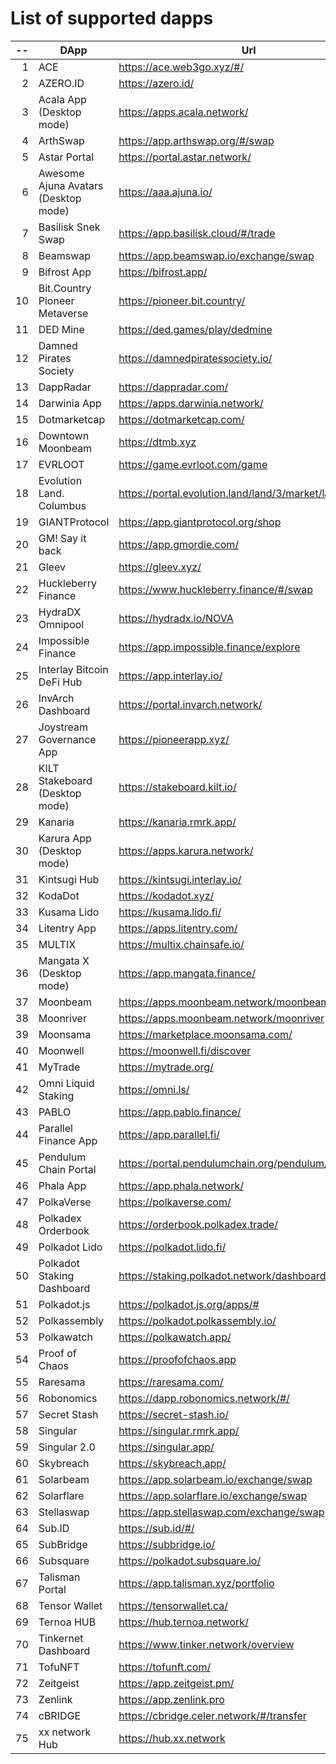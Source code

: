 
# List of supported dapps
| --  |                 DApp                 |                         Url                          |             Tags              |
| --: | ------------------------------------ | ---------------------------------------------------- | ----------------------------- |
|   1 | ACE                                  | https://ace.web3go.xyz/#/                            | utilities                     |
|   2 | AZERO.ID                             | https://azero.id/                                    | utilities                     |
|   3 | Acala App (Desktop mode)             | https://apps.acala.network/                          | bridge,dex,staking            |
|   4 | ArthSwap                             | https://app.arthswap.org/#/swap                      | dex,staking,evm               |
|   5 | Astar Portal                         | https://portal.astar.network/                        | bridge,staking,evm            |
|   6 | Awesome Ajuna Avatars (Desktop mode) | https://aaa.ajuna.io/                                | nft,gaming                    |
|   7 | Basilisk Snek Swap                   | https://app.basilisk.cloud/#/trade                   | bridge,dex                    |
|   8 | Beamswap                             | https://app.beamswap.io/exchange/swap                | bridge,dex,staking,evm        |
|   9 | Bifrost App                          | https://bifrost.app/                                 | bridge,crowdloans,dex,staking |
|  10 | Bit.Country Pioneer Metaverse        | https://pioneer.bit.country/                         | nft,staking,gaming            |
|  11 | DED Mine                             | https://ded.games/play/dedmine                       | gaming,nft                    |
|  12 | Damned Pirates Society               | https://damnedpiratessociety.io/                     | nft,evm,gaming                |
|  13 | DappRadar                            | https://dappradar.com/                               | social                        |
|  14 | Darwinia App                         | https://apps.darwinia.network/                       | staking                       |
|  15 | Dotmarketcap                         | https://dotmarketcap.com/                            | social                        |
|  16 | Downtown Moonbeam                    | https://dtmb.xyz                                     | evm,social                    |
|  17 | EVRLOOT                              | https://game.evrloot.com/game                        | nft,gaming                    |
|  18 | Evolution Land. Columbus             | https://portal.evolution.land/land/3/market/land     | nft,evm,gaming                |
|  19 | GIANTProtocol                        | https://app.giantprotocol.org/shop                   | utilities                     |
|  20 | GM! Say it back                      | https://app.gmordie.com/                             | social                        |
|  21 | Gleev                                | https://gleev.xyz/                                   | social                        |
|  22 | Huckleberry Finance                  | https://www.huckleberry.finance/#/swap               | bridge,dex,staking,evm        |
|  23 | HydraDX Omnipool                     | https://hydradx.io/NOVA                              | bridge,dex                    |
|  24 | Impossible Finance                   | https://app.impossible.finance/explore               | dex,evm                       |
|  25 | Interlay Bitcoin DeFi Hub            | https://app.interlay.io/                             | bridge,staking,dex            |
|  26 | InvArch Dashboard                    | https://portal.invarch.network/                      | crowdloans,governance         |
|  27 | Joystream Governance App             | https://pioneerapp.xyz/                              | governance                    |
|  28 | KILT Stakeboard (Desktop mode)       | https://stakeboard.kilt.io/                          | staking                       |
|  29 | Kanaria                              | https://kanaria.rmrk.app/                            | nft                           |
|  30 | Karura App (Desktop mode)            | https://apps.karura.network/                         | bridge,dex,staking            |
|  31 | Kintsugi Hub                         | https://kintsugi.interlay.io/                        | bridge,staking,crowdloans     |
|  32 | KodaDot                              | https://kodadot.xyz/                                 | nft                           |
|  33 | Kusama Lido                          | https://kusama.lido.fi/                              | staking,evm                   |
|  34 | Litentry App                         | https://apps.litentry.com/                           | bridge,evm                    |
|  35 | MULTIX                               | https://multix.chainsafe.io/                         | utilities                     |
|  36 | Mangata X (Desktop mode)             | https://app.mangata.finance/                         | bridge                        |
|  37 | Moonbeam                             | https://apps.moonbeam.network/moonbeam               | bridge,staking,crowdloans,evm |
|  38 | Moonriver                            | https://apps.moonbeam.network/moonriver              | bridge,staking,crowdloans,evm |
|  39 | Moonsama                             | https://marketplace.moonsama.com/                    | nft,evm                       |
|  40 | Moonwell                             | https://moonwell.fi/discover                         | bridge,staking,evm            |
|  41 | MyTrade                              | https://mytrade.org/                                 | dex,staking,evm               |
|  42 | Omni Liquid Staking                  | https://omni.ls/                                     | bridge,staking                |
|  43 | PABLO                                | https://app.pablo.finance/                           | dex                           |
|  44 | Parallel Finance App                 | https://app.parallel.fi/                             | bridge,dex                    |
|  45 | Pendulum Chain Portal                | https://portal.pendulumchain.org/pendulum/dashboard  | utilities,staking             |
|  46 | Phala App                            | https://app.phala.network/                           | staking                       |
|  47 | PolkaVerse                           | https://polkaverse.com/                              | social                        |
|  48 | Polkadex Orderbook                   | https://orderbook.polkadex.trade/                    | dex,utilities                 |
|  49 | Polkadot Lido                        | https://polkadot.lido.fi/                            | staking,evm                   |
|  50 | Polkadot Staking Dashboard           | https://staking.polkadot.network/dashboard#/overview | staking,utilities             |
|  51 | Polkadot.js                          | https://polkadot.js.org/apps/#                       | utilities                     |
|  52 | Polkassembly                         | https://polkadot.polkassembly.io/                    | governance                    |
|  53 | Polkawatch                           | https://polkawatch.app/                              | staking                       |
|  54 | Proof of Chaos                       | https://proofofchaos.app                             | nft,governance                |
|  55 | Raresama                             | https://raresama.com/                                | nft                           |
|  56 | Robonomics                           | https://dapp.robonomics.network/#/                   | utilities                     |
|  57 | Secret Stash                         | https://secret-stash.io/                             | nft,utilities                 |
|  58 | Singular                             | https://singular.rmrk.app/                           | nft                           |
|  59 | Singular 2.0                         | https://singular.app/                                | nft                           |
|  60 | Skybreach                            | https://skybreach.app/                               | nft,evm,gaming                |
|  61 | Solarbeam                            | https://app.solarbeam.io/exchange/swap               | bridge,dex,staking,evm        |
|  62 | Solarflare                           | https://app.solarflare.io/exchange/swap              | bridge,dex,staking,evm        |
|  63 | Stellaswap                           | https://app.stellaswap.com/exchange/swap             | bridge,dex,staking,evm        |
|  64 | Sub.ID                               | https://sub.id/#/                                    | utilities                     |
|  65 | SubBridge                            | https://subbridge.io/                                | bridge,evm                    |
|  66 | Subsquare                            | https://polkadot.subsquare.io/                       | governance                    |
|  67 | Talisman Portal                      | https://app.talisman.xyz/portfolio                   | crowdloans,nft                |
|  68 | Tensor Wallet                        | https://tensorwallet.ca/                             | utilities,staking             |
|  69 | Ternoa HUB                           | https://hub.ternoa.network/                          | staking                       |
|  70 | Tinkernet Dashboard                  | https://www.tinker.network/overview                  | staking,bridge,crowdloans     |
|  71 | TofuNFT                              | https://tofunft.com/                                 | nft,evm                       |
|  72 | Zeitgeist                            | https://app.zeitgeist.pm/                            | utilities                     |
|  73 | Zenlink                              | https://app.zenlink.pro                              | dex,staking                   |
|  74 | cBRIDGE                              | https://cbridge.celer.network/#/transfer             | dex,evm,nft                   |
|  75 | xx network Hub                       | https://hub.xx.network                               | social,staking,utilities      |
